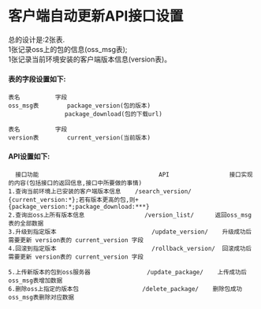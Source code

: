 # 客户端自动更新API接口设置

总的设计是:2张表.<br>
1张记录oss上的包的信息(oss_msg表);<br>
1张记录当前环境安装的客户端版本信息(version表)。<br>


#### 表的字段设置如下:	
```
表名        	字段
oss_msg表	    package_version(包的版本)
				package_download(包的下载url)
```
```
表名        	字段
version表	    current_version(当前版本)
```


#### API设置如下:
```
  接口功能                               	API                	接口实现的内容(包括接口的返回信息,接口中所要做的事情)
1.查询当前环境上已安装的客户端版本信息   	/search_version/    {current_version:*};若有版本更高的包,则+{package_version:*;package_download:***}
2.查询出oss上所有版本信息                	/version_list/      返回oss_msg表的全部数据
3.升级到指定版本                         	/update_version/    升级成功后需要更新 version表的 current_version 字段
4.回滚到指定版本                         	/rollback_version/  回滚成功后需要更新 version表的 current_version 字段

5.上传新版本的包到oss服务器             	/update_package/    上传成功后oss_msg表增加数据
6.删除oss上指定的版本包                 	/delete_package/    删除包成功oss_msg表删除对应数据
```


